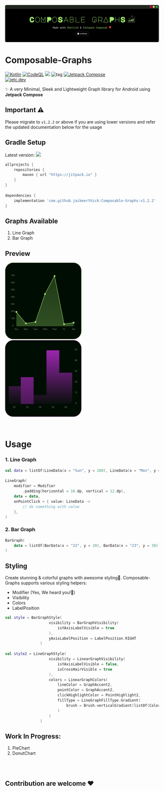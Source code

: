 <img src="/Composable-Graphs-Poster.svg">

# Composable-Graphs
[![Kotlin](https://img.shields.io/badge/kotlin-%237F52FF.svg?logo=kotlin&logoColor=white)](https://kotlinlang.org)
[![CodeQL](https://github.com/jaikeerthick/Composable-Graphs/actions/workflows/codeql.yml/badge.svg)](https://github.com/jaikeerthick/Composable-Graphs/actions/workflows/codeql.yml)
[![](https://jitpack.io/v/jaikeerthick/Composable-Graphs.svg)](https://jitpack.io/#jaikeerthick/Composable-Graphs)
![tag](https://img.shields.io/github/license/jaikeerthick/Composable-Graphs)
[![Jetpack Compose](https://img.shields.io/badge/Built%20with-Jetpack%20Compose%20%E2%9D%A4%EF%B8%8F-2DA042)](https://developer.android.com/jetpack/compose)<br>
<a href="https://jetc.dev/issues/128.html"><img alt="jetc.dev" src="https://img.shields.io/badge/jetc.dev-%23128-343a40.svg?style=flat&logo=jetpackcompose"/></a>

✨ A very Minimal, Sleek and Lightweight Graph library for Android using <b>Jetpack Compose</b>

## Important ⚠️
Please migrate to ```v1.2.2``` or above if you are using lower versions and refer the updated documentation below for the usage

## Gradle Setup
Latest version: [![](https://jitpack.io/v/jaikeerthick/Composable-Graphs.svg)](https://jitpack.io/#jaikeerthick/Composable-Graphs)

```gradle
allprojects {
    repositories {
        maven { url "https://jitpack.io" }
    }
}

dependencies {
    implementation 'com.github.jaikeerthick:Composable-Graphs:v1.2.2'
}
```
## Graphs Available
1. Line Graph
2. Bar Graph

## Preview

<p>
<img width="250px" src="/Screenshot-1.png"/>
&nbsp;&nbsp;&nbsp;<img width="250px" src="/Screenshot-2.png" />
<p/>
<br/>


# Usage

### 1. Line Graph

```kotlin
val data = listOf(LineData(x = "Sun", y = 200), LineData(x = "Mon", y = 40))

LineGraph(
    modifier = Modifier
        .padding(horizontal = 16.dp, vertical = 12.dp),
    data = data,
    onPointClick = { value: LineData ->
        // do something with value
    },
)
```

### 2. Bar Graph

```kotlin
BarGraph(
    data = listOf(BarData(x = "22", y = 20), BarData(x = "23", y = 30)),
)
```

## Styling

Create stunning & colorful graphs with awesome styling🎨. Composable-Graphs supports various styling helpers:

- Modifier (Yes, We heard you!💬)
- Visibility
- Colors
- LabelPosition

``` kotlin
val style = BarGraphStyle(
                    visibility = BarGraphVisibility(
                        isYAxisLabelVisible = true
                    ),
                    yAxisLabelPosition = LabelPosition.RIGHT
                )

val style2 = LineGraphStyle(
                    visibility = LinearGraphVisibility(
                        isYAxisLabelVisible = false,
                        isCrossHairVisible = true
                    ),
                    colors = LinearGraphColors(
                        lineColor = GraphAccent2,
                        pointColor = GraphAccent2,
                        clickHighlightColor = PointHighlight2,
                        fillType = LineGraphFillType.Gradient(
                            brush = Brush.verticalGradient(listOf(Color.Green, Color.Yellow))
                        )
                    )
                )
````


## Work In Progress:

1. PieChart
2. DonutChart

<br/>
<br/>

## Contribution are welcome ❤️

